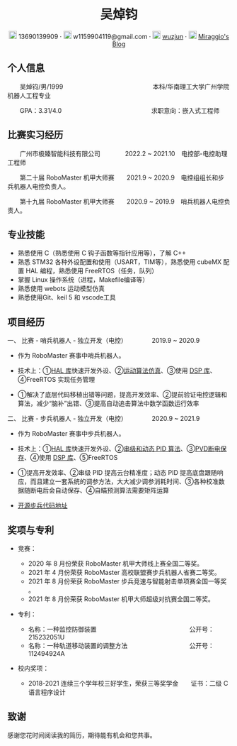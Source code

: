  <center>
     <h1>吴焯钧</h1>
     <div>
         <span>
             <img src="assets/phone-solid.svg" width="18px">
             13690139909
         </span>
         ·
         <span>
             <img src="assets/envelope-solid.svg" width="18px">
             w1159904119@gmail.com
         </span>
         ·
         <span>
             <img src="assets/github-brands.svg" width="18px">
             <a href="https://github.com/wuzjun">wuzjun</a>
         </span>
         ·
         <span>
             <img src="assets/rss-solid.svg" width="18px">
             <a href="https://lapzjfit.site">Miraggio's Blog</a>
         </span>
     </div>
 </center>

## 个人信息 

&emsp;&emsp;吴焯钧/男/1999&emsp;&emsp;&emsp;&emsp;&emsp;&emsp;&emsp;&emsp;&emsp;&emsp;&emsp;&emsp;&emsp;&emsp;&ensp;本科/华南理工大学广州学院机器人工程专业

&emsp;&emsp;GPA：3.31/4.0&emsp;&emsp;&emsp;&emsp;&emsp;&emsp;&emsp;&emsp;&emsp;&emsp;&emsp;&emsp;&emsp;&emsp;&ensp;求职意向：嵌入式工程师

## 比赛实习经历

&emsp;&emsp;广州市极臻智能科技有限公司&emsp;&emsp;&emsp;&emsp;2022.2 ~ 2021.10&ensp;&ensp;电控部-电控助理工程师

&emsp;&emsp;第二十届 RoboMaster 机甲大师赛&ensp;&ensp;&ensp;&ensp;2021.9 ~ 2020.9&emsp;电控组组长和步兵机器人电控负责人。

&emsp;&emsp;第十九届 RoboMaster 机甲大师赛&ensp;&ensp;&ensp;&ensp;2020.9 ~ 2019.9&emsp;哨兵机器人电控负责人。

## 专业技能

- 熟悉使用 C（熟悉使用 C 钩子函数等指针应用等），了解 C++
- 熟悉 STM32 各种外设配置和使用（USART，TIM等），熟悉使用 cubeMX 配置 HAL 编程，熟悉使用 FreeRTOS（任务，队列）
- 掌握 Linux 操作系统（进程，Makefile编译等）
- 熟悉使用 webots 运动模型仿真
- 熟悉使用Git、keil 5 和 vscode工具

## 项目经历

一、 比赛 - 哨兵机器人 - 独立开发（电控）&emsp;&emsp;&emsp;&emsp;2019.9 ~ 2020.9

- 作为 RoboMaster 赛事中哨兵机器人。

- 技术上：①[HAL 库](https://lapzjfit.site/post/cubeMX%2FcubeMX%E5%BA%8F%E7%AB%A0)快速开发外设、②[运动算法仿真](https://github.com/wuzjun/2020RM_Sentry)、③使用 [DSP 库](https://lapzjfit.site/post/cubeMX%2FcubeMX-DSP%2FDSP)、④FreeRTOS 实现任务管理

- ①解决了底层代码移植出错等问题，提高开发效率、②提前验证电控逻辑和算法，减少“脑补”出错、③提高自动追击算法中数学函数运行效率

二、 比赛 - 步兵机器人 - 独立开发（电控）&emsp;&emsp;&emsp;&emsp;2020.9 ~ 2021.9

- 作为 RoboMaster 赛事中步兵机器人。

- 技术上：①[HAL 库](https://lapzjfit.site/post/cubeMX%2FcubeMX%E5%BA%8F%E7%AB%A0)快速开发外设、②[串级和动态 PID 算法](https://lapzjfit.site/post/Algorithm%2FAll_PID%2FPID)、③[PVD断电保存](https://lapzjfit.site/post/cubeMX%2FcubeMX-PWR)、④使用 [DSP 库](https://lapzjfit.site/post/cubeMX%2FcubeMX-DSP%2FDSP)、⑤FreeRTOS

- ①提高开发效率、②串级 PID 提高云台精准度；动态 PID 提高底盘跟随响应，而且建立一套系统的调参方法，大大减少调参消耗时间、③各种校准数据随断电后会自动保存、④自瞄预测算法需要矩阵运算

- [开源步兵代码地址](https://github.com/wuzjun/2021RM_Infantry)

## 奖项与专利

- 竞赛：
    - 2020 年 8 月份荣获 RoboMaster 机甲大师线上赛全国二等奖。
    - 2021 年 4 月份荣获 RoboMaster 高校联盟赛步兵机器人省赛二等奖。
    - 2021 年 8 月份荣获 RoboMaster 步兵竞速与智能射击单项赛全国一等奖 。
    - 2021 年 8 月份荣获 RoboMaster 机甲大师超级对抗赛全国二等奖。
- 专利：

    - 名称：一种监控防御装置&emsp;&emsp;&emsp;&emsp;&emsp;&emsp;&emsp;&emsp;&emsp;&emsp;&emsp;&emsp;&emsp;&emsp;&emsp;公开号：215232051U
    - 名称：一种轨道移动装置的调整方法&emsp;&emsp;&emsp;&emsp;&emsp;&emsp;&emsp;&emsp;&emsp;&emsp;公开号：112494924A
- 校内奖项：
    - 2018-2021 连续三个学年校三好学生，荣获三等奖学金&emsp;&emsp;证书：二级 C 语言程序设计

## 致谢

感谢您花时间阅读我的简历，期待能有机会和您共事。